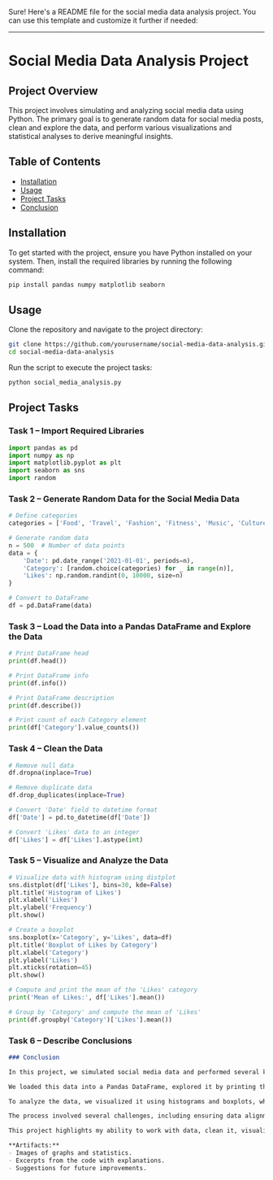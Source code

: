 Sure! Here's a README file for the social media data analysis project. You can use this template and customize it further if needed:

---

# Social Media Data Analysis Project

## Project Overview

This project involves simulating and analyzing social media data using Python. The primary goal is to generate random data for social media posts, clean and explore the data, and perform various visualizations and statistical analyses to derive meaningful insights.

## Table of Contents

- [Installation](#installation)
- [Usage](#usage)
- [Project Tasks](#project-tasks)
- [Conclusion](#conclusion)
## Installation

To get started with the project, ensure you have Python installed on your system. Then, install the required libraries by running the following command:

```bash
pip install pandas numpy matplotlib seaborn
```

## Usage

Clone the repository and navigate to the project directory:

```bash
git clone https://github.com/yourusername/social-media-data-analysis.git
cd social-media-data-analysis
```

Run the script to execute the project tasks:

```bash
python social_media_analysis.py
```

## Project Tasks

### Task 1 – Import Required Libraries

```python
import pandas as pd
import numpy as np
import matplotlib.pyplot as plt
import seaborn as sns
import random
```

### Task 2 – Generate Random Data for the Social Media Data

```python
# Define categories
categories = ['Food', 'Travel', 'Fashion', 'Fitness', 'Music', 'Culture', 'Family', 'Health']

# Generate random data
n = 500  # Number of data points
data = {
    'Date': pd.date_range('2021-01-01', periods=n),
    'Category': [random.choice(categories) for _ in range(n)],
    'Likes': np.random.randint(0, 10000, size=n)
}

# Convert to DataFrame
df = pd.DataFrame(data)
```

### Task 3 – Load the Data into a Pandas DataFrame and Explore the Data

```python
# Print DataFrame head
print(df.head())

# Print DataFrame info
print(df.info())

# Print DataFrame description
print(df.describe())

# Print count of each Category element
print(df['Category'].value_counts())
```

### Task 4 – Clean the Data

```python
# Remove null data
df.dropna(inplace=True)

# Remove duplicate data
df.drop_duplicates(inplace=True)

# Convert 'Date' field to datetime format
df['Date'] = pd.to_datetime(df['Date'])

# Convert 'Likes' data to an integer
df['Likes'] = df['Likes'].astype(int)
```

### Task 5 – Visualize and Analyze the Data

```python
# Visualize data with histogram using distplot
sns.distplot(df['Likes'], bins=30, kde=False)
plt.title('Histogram of Likes')
plt.xlabel('Likes')
plt.ylabel('Frequency')
plt.show()

# Create a boxplot
sns.boxplot(x='Category', y='Likes', data=df)
plt.title('Boxplot of Likes by Category')
plt.xlabel('Category')
plt.ylabel('Likes')
plt.xticks(rotation=45)
plt.show()

# Compute and print the mean of the 'Likes' category
print('Mean of Likes:', df['Likes'].mean())

# Group by 'Category' and compute the mean of 'Likes'
print(df.groupby('Category')['Likes'].mean())
```

### Task 6 – Describe Conclusions

```markdown
### Conclusion

In this project, we simulated social media data and performed several key steps to analyze it. We started by importing necessary libraries such as pandas, numpy, matplotlib, seaborn, and random. We then generated random data for 500 social media posts with categories and likes.

We loaded this data into a Pandas DataFrame, explored it by printing the first few rows, data info, statistical summary, and counts of each category. Next, we cleaned the data by removing null and duplicate values, and ensuring the correct data types for each field.

To analyze the data, we visualized it using histograms and boxplots, which helped us observe the distribution of likes and their relationship with different categories. Finally, we performed statistical analysis to compute the mean likes overall and within each category.

The process involved several challenges, including ensuring data alignment and proper formatting for visualization. Overcoming these challenges required careful handling of data types and leveraging pandas' powerful data manipulation capabilities.

This project highlights my ability to work with data, clean it, visualize it, and derive meaningful insights. Future improvements could include generating more complex data patterns, integrating real-world data sources, and applying more advanced statistical methods to uncover deeper trends and patterns.

**Artifacts:**
- Images of graphs and statistics.
- Excerpts from the code with explanations.
- Suggestions for future improvements.
```




